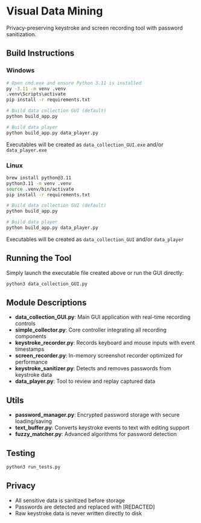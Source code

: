 # Visual Data Mining

Privacy-preserving keystroke and screen recording tool with password sanitization.

## Build Instructions

### Windows
```bash
# Open cmd.exe and ensure Python 3.11 is installed
py -3.11 -m venv .venv
.venv\Scripts\activate
pip install -r requirements.txt

# Build data collection GUI (default)
python build_app.py

# Build data player
python build_app.py data_player.py
```
Executables will be created as `data_collection_GUI.exe` and/or `data_player.exe`

### Linux
```bash
brew install python@3.11
python3.11 -m venv .venv
source .venv/bin/activate
pip install -r requirements.txt

# Build data collection GUI (default)
python build_app.py

# Build data player
python build_app.py data_player.py
```
Executables will be created as `data_collection_GUI` and/or `data_player`

## Running the Tool
Simply launch the executable file created above or run the GUI directly:
```bash
python3 data_collection_GUI.py
```

## Module Descriptions

- **data_collection_GUI.py**: Main GUI application with real-time recording controls
- **simple_collector.py**: Core controller integrating all recording components
- **keystroke_recorder.py**: Records keyboard and mouse inputs with event timestamps
- **screen_recorder.py**: In-memory screenshot recorder optimized for performance
- **keystroke_sanitizer.py**: Detects and removes passwords from keystroke data
- **data_player.py**: Tool to review and replay captured data

## Utils
- **password_manager.py**: Encrypted password storage with secure loading/saving
- **text_buffer.py**: Converts keystroke events to text with editing support
- **fuzzy_matcher.py**: Advanced algorithms for password detection

## Testing
```bash
python3 run_tests.py
```

## Privacy 
- All sensitive data is sanitized before storage
- Passwords are detected and replaced with [REDACTED]
- Raw keystroke data is never written directly to disk